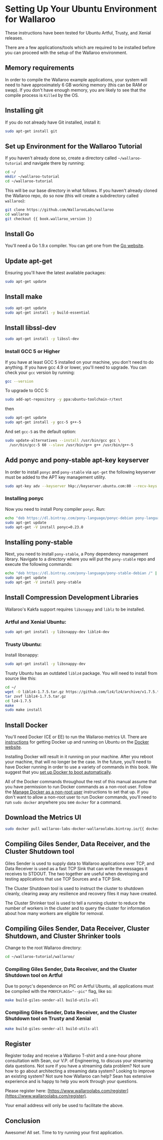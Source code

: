 # Setting Up Your Ubuntu Environment for Wallaroo

These instructions have been tested for Ubuntu Artful, Trusty, and Xenial releases.

There are a few applications/tools which are required to be installed before you can proceed with the setup of the Wallaroo environment.

## Memory requirements

In order to compile the Wallaroo example applications, your system will need to have approximately 6 GB working memory (this can be RAM or swap). If you don't have enough memory, you are likely to see that the compile process is `Killed` by the OS.


## Installing git

If you do not already have Git installed, install it:

```bash
sudo apt-get install git
```

## Set up Environment for the Wallaroo Tutorial

If you haven't already done so, create a directory called `~/wallaroo-tutorial` and navigate there by running:

```bash
cd ~/
mkdir ~/wallaroo-tutorial
cd ~/wallaroo-tutorial
```

This will be our base directory in what follows. If you haven't already cloned the Wallaroo repo, do so now (this will create a subdirectory called `wallaroo`):

```bash
git clone https://github.com/WallarooLabs/wallaroo
cd wallaroo
git checkout {{ book.wallaroo_version }}
```

## Install Go

You'll need a Go 1.9.x compiler. You can get one from the [Go website](https://golang.org/doc/install).

## Update apt-get

Ensuring you'll have the latest available packages:

```bash
sudo apt-get update
```

## Install make

```bash
sudo apt-get update
sudo apt-get install -y build-essential
```

## Install libssl-dev

```bash
sudo apt-get install -y libssl-dev
```

### Install GCC 5 or Higher

 If you have at least GCC 5 installed on your machine, you don't need to do anything. If you have gcc 4.9 or lower, you'll need to upgrade. You can check your `gcc` version by running:

```bash
gcc --version
```

To upgrade to GCC 5:

```bash
sudo add-apt-repository -y ppa:ubuntu-toolchain-r/test
```

then

```bash
sudo apt-get update
sudo apt-get install -y gcc-5 g++-5
```

And set `gcc-5` as the default option:

```bash
sudo update-alternatives --install /usr/bin/gcc gcc \
  /usr/bin/gcc-5 60 --slave /usr/bin/g++ g++ /usr/bin/g++-5
```

## Add ponyc and pony-stable apt-key keyserver

In order to install `ponyc` and `pony-stable` via `apt-get` the following keyserver must be added to the APT key management utility.

```bash
sudo apt-key adv --keyserver hkp://keyserver.ubuntu.com:80 --recv-keys "D401AB61 DBE1D0A2"
```

### Installing ponyc

Now you need to install Pony compiler `ponyc`. Run:

```bash
echo "deb https://dl.bintray.com/pony-language/ponyc-debian pony-language main" | sudo tee -a /etc/apt/sources.list
sudo apt-get update
sudo apt-get -V install ponyc=0.23.0
```

## Installing pony-stable

Next, you need to install `pony-stable`, a Pony dependency management library. Navigate to a directory where you will put the `pony-stable` repo and execute the following commands:

```bash
echo "deb https://dl.bintray.com/pony-language/pony-stable-debian /" | sudo tee -a /etc/apt/sources.list
sudo apt-get update
sudo apt-get -V install pony-stable
```

## Install Compression Development Libraries

Wallaroo's Kakfa support requires `libsnappy` and `liblz` to be installed.

### Artful and Xenial Ubuntu:

```bash
sudo apt-get install -y libsnappy-dev liblz4-dev
```

### Trusty Ubuntu:

Install libsnappy:

```bash
sudo apt-get install -y libsnappy-dev
```

Trusty Ubuntu has an outdated `liblz4` package. You will need to install from source like this:

```bash
cd ~/
wget -O liblz4-1.7.5.tar.gz https://github.com/lz4/lz4/archive/v1.7.5.tar.gz
tar zxvf liblz4-1.7.5.tar.gz
cd lz4-1.7.5
make
sudo make install
```

## Install Docker

You'll need Docker (CE or EE) to run the Wallaroo metrics UI. There are [instructions](https://docs.docker.com/engine/installation/linux/ubuntu/) for getting Docker up and running on Ubuntu on the [Docker website](https://docs.docker.com/engine/installation/linux/ubuntu/).

Installing Docker will result in it running on your machine. After you reboot your machine, that will no longer be the case. In the future, you'll need to have Docker running in order to use a variety of commands in this book. We suggest that you [set up Docker to boot automatically](https://docs.docker.com/engine/installation/linux/linux-postinstall/#configure-docker-to-start-on-boot).

All of the Docker commands throughout the rest of this manual assume that you have permission to run Docker commands as a non-root user. Follow the [Manage Docker as a non-root user](https://docs.docker.com/engine/installation/linux/linux-postinstall/#manage-docker-as-a-non-root-user) instructions to set that up. If you don't want to allow a non-root user to run Docker commands, you'll need to run `sudo docker` anywhere you see `docker` for a command.

## Download the Metrics UI

```bash
sudo docker pull wallaroo-labs-docker-wallaroolabs.bintray.io/{{ docker_metrics_ui_url }}
```

## Compiling Giles Sender, Data Receiver, and the Cluster Shutdown tool

Giles Sender is used to supply data to Wallaroo applications over TCP, and Data Receiver is used as a fast TCP Sink that can write the messages it receives to STDOUT. The two together are useful when developing and testing applications that use TCP Sources and a TCP Sink.

The Cluster Shutdown tool is used to instruct the cluster to shutdown cleanly, clearing away any resilience and recovery files it may have created.

The Cluster Shrinker tool is used to tell a running cluster to reduce the number of workers in the cluster and to query the cluster for information about how many workers are eligible for removal.

## Compiling Giles Sender, Data Receiver, Cluster Shutdown, and Cluster Shrinker tools

Change to the root Wallaroo directory:

```bash
cd ~/wallaroo-tutorial/wallaroo/
```

### Compiling Giles Sender, Data Receiver, and the Cluster Shutdown tool on Artful

Due to ponyc's dependence on PIC on Artful Ubuntu, all applications must be compiled with the `PONYCFLAGS="--pic"` flag, like so:


```bash
make build-giles-sender-all build-utils-all
```

### Compiling Giles Sender, Data Receiver, and the Cluster Shutdown tool on Trusty and Xenial

```bash
make build-giles-sender-all build-utils-all
```

## Register

Register today and receive a Wallaroo T-shirt and a one-hour phone consultation with Sean, our V.P. of Engineering, to discuss your streaming data questions. Not sure if you have a streaming data problem? Not sure how to go about architecting a streaming data system? Looking to improve an existing system? Not sure how Wallaroo can help? Sean has extensive experience and is happy to help you work through your questions.

Please register here: [https://www.wallaroolabs.com/register](https://www.wallaroolabs.com/register).

Your email address will only be used to facilitate the above.

## Conclusion

Awesome! All set. Time to try running your first application.
